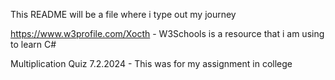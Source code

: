 This README will be a file where i type out my journey

https://www.w3profile.com/Xocth - W3Schools is a resource that i am using to learn C#

Multiplication Quiz 7.2.2024 - This was for my assignment in college
